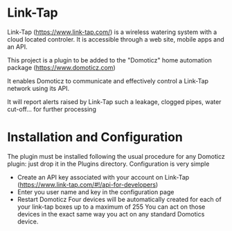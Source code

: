 # Link-Tap

Link-Tap (https://www.link-tap.com/) is a wireless watering system with a cloud located controler. It is accessible through a web site, mobile apps and an API.  

This project is a plugin to be added to the "Domoticz" home automation package (https://www.domoticz.com)

It enables Domoticz to communicate and effectively control a Link-Tap network using its API.

It will report alerts raised by Link-Tap such a leakage, clogged pipes, water cut-off... for further processing


# Installation and Configuration

The plugin must be installed following the usual procedure for any Domoticz plugin: just drop it in the Plugins directory.
Configuration is very simple
- Create an API key associated with your account on Link-Tap (https://www.link-tap.com/#!/api-for-developers)
- Enter you user name and key in the configuration page
- Restart Domoticz
Four devices will be automatically created for each of your link-tap boxes up to a maximum of 255
You can act on those devices in the exact same way you act on any standard Domotics device.

